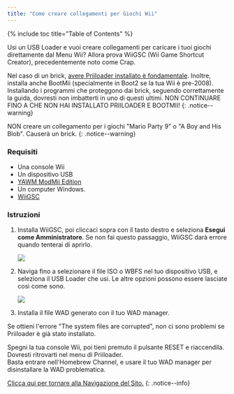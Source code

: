 ```yaml
---
title: "Come creare collegamenti per Giochi Wii"
---
```


{% include toc title="Table of Contents" %}

Usi un USB Loader e vuoi creare collegamenti per caricare i tuoi giochi direttamente dal Menu Wii? Allora prova WiiGSC (Wii Game Shortcut Creator), precedentemente noto come Crap.

Nel caso di un brick, [avere Priiloader installato è fondamentale](/priiloader). Inoltre, installa anche BootMii (specialmente in Boot2 se la tua Wii è pre-2008). Installando i programmi che proteggono dai brick, seguendo correttamente la guida, dovresti non imbatterti in uno di questi ultimi. NON CONTINUARE FINO A CHE NON HAI INSTALLATO PRIILOADER E BOOTMII!
{: .notice--warning}

NON creare un collegamento per i giochi "Mario Party 9" o "A Boy and His Blob". Causerà un brick.
{: .notice--warning}

### Requisiti

* Una console Wii
* Un dispositivo USB
* [YAWM ModMii Edition](yawmme)
* Un computer Windows.
* [WiiGSC](https://wiidatabase.de/downloads/pc-tools/wiigsc-ehemals-crap/)

### Istruzioni

1. Installa WiiGSC, poi cliccaci sopra con il tasto destro e seleziona **Esegui come Amministratore**. Se non fai questo passaggio, WiiGSC darà errore quando tenterai di aprirlo.

    ![](/images/desktop-apps/wiigsc/wiigsc-home.png)

1. Naviga fino a selezionare il file ISO o WBFS nel tuo dispositivo USB, e seleziona il USB Loader che usi. Le altre opzioni possono essere lasciate così come sono.

    ![](/images/desktop-apps/wiigsc/wiigsc-selection.png)

1. Installa il file WAD generato con il tuo WAD manager.

<div class="notice--info">
Se ottieni l'errore "The system files are corrupted", non ci sono problemi se Priiloader è già stato installato.

Spegni la tua console Wii, poi tieni premuto il pulsante RESET e riaccendila. Dovresti ritrovarti nel menu di Priiloader. <br>
Basta entrare nell'Homebrew Channel, e usare il tuo WAD manager per disinstallare la WAD problematica.
</div>

[Clicca qui per tornare alla Navigazione del Sito.](navigazione-sito)
{: .notice--info}
